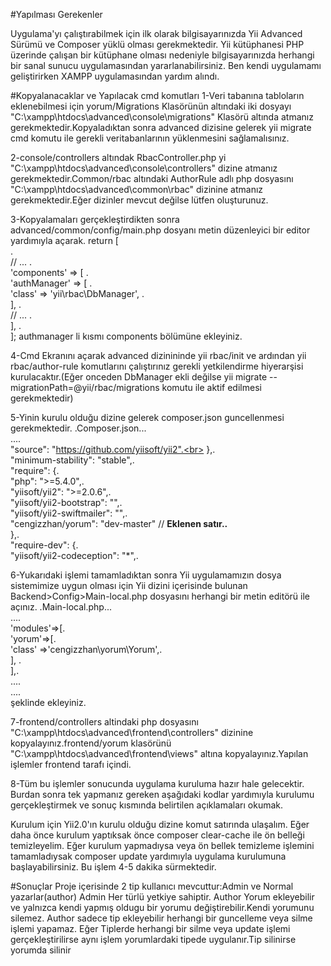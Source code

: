 #Yapılması Gerekenler 

 Uygulama'yı çalıştırabilmek için ilk olarak bilgisayarınızda Yii Advanced Sürümü ve Composer yüklü olması gerekmektedir. Yii kütüphanesi PHP üzerinde çalışan bir kütüphane olması nedeniyle bilgisayarınızda herhangi bir sanal sunucu uygulamasından yararlanabilirsiniz. Ben kendi uygulamamı geliştirirken XAMPP uygulamasından yardım alındı.
 
 
#Kopyalanacaklar ve Yapılacak cmd komutları
 1-Veri tabanına tabloların eklenebilmesi için yorum/Migrations Klasörünün altındaki iki dosyayı "C:\xampp\htdocs\advanced\console\migrations" Klasörü altında atmanız gerekmektedir.Kopyaladıktan sonra advanced dizisine gelerek 
 yii migrate cmd komutu ile gerekli veritabanlarının yüklenmesini sağlamalısınız.
 
 
 2-console/controllers altındak RbacController.php yi "C:\xampp\htdocs\advanced\console\controllers" dizine atmanız gerekmektedir.Common/rbac altındaki AuthorRule adlı php dosyasını "C:\xampp\htdocs\advanced\common\rbac" dizinine atmanız gerekmektedir.Eğer dizinler mevcut değilse lütfen oluşturunuz.
 
 
 3-Kopyalamaları gerçekleştirdikten sonra advanced/common/config/main.php dosyanı metin düzenleyici bir editor yardımıyla açarak.
 return [<br>
    .<br>// ...
   .<br> 'components' => [
     .<br>   'authManager' => [
        .<br>    'class' => 'yii\rbac\DbManager',
      .<br>  ],
     .<br>   // ...
  .<br>  ],
.<br>];
authmanager li kısmı components bölümüne ekleyiniz.


4-Cmd Ekranını açarak advanced dizinininde yii rbac/init ve ardından yii rbac/author-rule komutlarını çalıştırınız gerekli yetkilendirme hiyerarşisi kurulacaktır.(Eğer onceden DbManager ekli değilse yii migrate --migrationPath=@yii/rbac/migrations komutu ile aktif edilmesi gerekmektedir)

5-Yinin kurulu olduğu dizine gelerek composer.json guncellenmesi gerekmektedir.
.Composer.json...<br>
....<br>
"source": "https://github.com/yiisoft/yii2".<br>
},.<br>
     "minimum-stability": "stable",.<br>
     "require": {.<br>
     "php": ">=5.4.0",.<br>
     "yiisoft/yii2": ">=2.0.6",.<br>
     "yiisoft/yii2-bootstrap": "",.<br>
     "yiisoft/yii2-swiftmailer": "",.<br>
     "cengizzhan/yorum": "dev-master" // <b>Eklenen satır..</b><br>
     },.<br>
     "require-dev": {.<br>
     "yiisoft/yii2-codeception": "*",.<br>


6-Yukarıdaki işlemi tamamladıktan sonra Yii uygulamamızın dosya sistemimize uygun olması için Yii dizini içerisinde bulunan Backend>Config>Main-local.php dosyasını herhangi bir metin editörü ile açınız.
.Main-local.php...<br>
....<br>
'modules'=>[.<br>
'yorum'=>[.<br>
'class' =>'cengizzhan\yorum\Yorum',.<br>
], .<br>
],.<br>
....<br>
....<br>
şeklinde ekleyiniz.


7-frontend/controllers altindaki php dosyasını "C:\xampp\htdocs\advanced\frontend\controllers" dizinine kopyalayınız.frontend/yorum klasörünü  "C:\xampp\htdocs\advanced\frontend\views" altına kopyalayınız.Yapılan işlemler frontend tarafı içindi.


8-Tüm bu işlemler sonucunda uygulama kuruluma hazır hale gelecektir. Burdan sonra tek yapmanız gereken aşağıdaki kodlar yardımıyla kurulumu gerçekleştirmek ve sonuç kısmında belirtilen açıklamaları okumak.

Kurulum için Yii2.0'ın kurulu olduğu dizine komut satırında ulaşalım. Eğer daha önce kurulum yaptıksak önce composer clear-cache ile ön belleği temizleyelim. Eğer kurulum yapmadıysa veya ön bellek temizleme işlemini tamamladıysak composer update yardımıyla uygulama kurulumuna başlayabilirsiniz. Bu işlem 4-5 dakika sürmektedir.

#Sonuçlar
Proje içerisinde 2 tip kullanıcı mevcuttur:Admin ve Normal yazarlar(author)
Admin Her türlü yetkiye sahiptir.
Author Yorum ekleyebilir ve yalnızca kendi yapmış oldugu bir yorumu değiştirebilir.Kendi yorumunu silemez.
Author sadece tip ekleyebilir herhangi bir guncelleme veya silme işlemi yapamaz.
Eğer Tiplerde herhangi bir silme veya update işlemi gerçekleştirilirse aynı işlem yorumlardaki tipede uygulanır.Tip silinirse yorumda silinir


 
